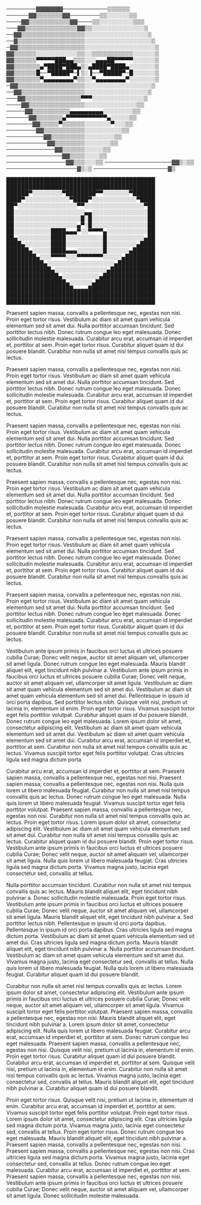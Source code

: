 ────────▓▓▓▓▓▓▓────────────▒▒▒▒▒▒
──────▓▓▒▒▒▒▒▒▒▓▓────────▒▒░░░░░░▒▒
────▓▓▒▒▒▒▒▒▒▒▒▒▒▓▓────▒▒░░░░░░░░░▒▒▒
───▓▓▒▒▒▒▒▒▒▒▒▒▒▒▒▒▓▓▒▒░░░░░░░░░░░░░░▒
──▓▓▒▒▒▒▒▒▒▒▒▒▒▒▒▒▒▒▒░░░░░░░░░░░░░░░░░▒
──▓▒▒▒▒▒▒▒▒▒▒▒▒▒▒▒▒▒▒░░░░░░░░░░░░░░░░░░▒
─▓▓▒▒▒▒▒▒▒▒▒▒▒▒▒▒▒▒▒▒░░░░░░░░░░░░░░░░░░░▒
▓▓▒▒▒▒▒▒░░░░░░░░░░░▒▒░░▒▒▒▒▒▒▒▒▒▒▒░░░░░░▒
▓▓▒▒▒▒▒▒▀▀▀▀▀███▄▄▒▒▒░░░▄▄▄██▀▀▀▀▀░░░░░░▒
▓▓▒▒▒▒▒▒▒▄▀████▀███▄▒░▄████▀████▄░░░░░░░▒
▓▓▒▒▒▒▒▒█──▀█████▀─▌▒░▐──▀█████▀─█░░░░░░▒
▓▓▒▒▒▒▒▒▒▀▄▄▄▄▄▄▄▄▀▒▒░░▀▄▄▄▄▄▄▄▄▀░░░░░░░▒
─▓▓▒▒▒▒▒▒▒▒▒▒▒▒▒▒▒▒▒▒░░░░░░░░░░░░░░░░░░▒
──▓▓▒▒▒▒▒▒▒▒▒▒▒▒▒▒▒▒▒░░░░░░░░░░░░░░░░░▒
───▓▓▒▒▒▒▒▒▒▒▒▒▒▒▒▒▒▀▀▀░░░░░░░░░░░░░░▒
────▓▓▒▒▒▒▒▒▒▒▒▒▒▒▒▒▒░░░░░░░░░░░░░░▒▒
─────▓▓▒▒▒▒▒▒▒▒▒▒▄▄▄▄▄▄▄▄▄░░░░░░░░▒▒
──────▓▓▒▒▒▒▒▒▒▄▀▀▀▀▀▀▀▀▀▀▀▄░░░░░▒▒
───────▓▓▒▒▒▒▒▀▒▒▒▒▒▒░░░░░░░▀░░░▒▒
────────▓▓▒▒▒▒▒▒▒▒▒▒▒░░░░░░░░░░▒▒
──────────▓▓▒▒▒▒▒▒▒▒▒░░░░░░░░▒▒
───────────▓▓▒▒▒▒▒▒▒▒░░░░░░░▒▒
─────────────▓▓▒▒▒▒▒▒░░░░░▒▒
───────────────▓▓▒▒▒▒░░░░▒▒
────────────────▓▓▒▒▒░░░▒▒
──────────────────▓▓▒░▒▒
───────────────────▓▒░▒
────────────────────▓▒







████████████████████████████████████████
████████████████████████████████████████
██████▀░░░░░░░░▀████████▀▀░░░░░░░▀██████
████▀░░░░░░░░░░░░▀████▀░░░░░░░░░░░░▀████
██▀░░░░░░░░░░░░░░░░▀▀░░░░░░░░░░░░░░░░▀██
██░░░░░░░░░░░░░░░░░░░▄▄░░░░░░░░░░░░░░░██
██░░░░░░░░░░░░░░░░░░█░█░░░░░░░░░░░░░░░██
██░░░░░░░░░░░░░░░░░▄▀░█░░░░░░░░░░░░░░░██
██░░░░░░░░░░████▄▄▄▀░░▀▀▀▀▄░░░░░░░░░░░██
██▄░░░░░░░░░████░░░░░░░░░░█░░░░░░░░░░▄██
████▄░░░░░░░████░░░░░░░░░░█░░░░░░░░▄████
██████▄░░░░░████▄▄▄░░░░░░░█░░░░░░▄██████
████████▄░░░▀▀▀▀░░░▀▀▀▀▀▀▀░░░░░▄████████
██████████▄░░░░░░░░░░░░░░░░░░▄██████████
████████████▄░░░░░░░░░░░░░░▄████████████
██████████████▄░░░░░░░░░░▄██████████████
████████████████▄░░░░░░▄████████████████
██████████████████▄▄▄▄██████████████████
████████████████████████████████████████
████████████████████████████████████████


Praesent sapien massa, convallis a pellentesque nec, egestas non nisi. Proin eget tortor risus. Vestibulum ac diam sit amet quam vehicula elementum sed sit amet dui. Nulla porttitor accumsan tincidunt. Sed porttitor lectus nibh. Donec rutrum congue leo eget malesuada. Donec sollicitudin molestie malesuada. Curabitur arcu erat, accumsan id imperdiet et, porttitor at sem. Proin eget tortor risus. Curabitur aliquet quam id dui posuere blandit. Curabitur non nulla sit amet nisl tempus convallis quis ac lectus.

Praesent sapien massa, convallis a pellentesque nec, egestas non nisi. Proin eget tortor risus. Vestibulum ac diam sit amet quam vehicula elementum sed sit amet dui. Nulla porttitor accumsan tincidunt. Sed porttitor lectus nibh. Donec rutrum congue leo eget malesuada. Donec sollicitudin molestie malesuada. Curabitur arcu erat, accumsan id imperdiet et, porttitor at sem. Proin eget tortor risus. Curabitur aliquet quam id dui posuere blandit. Curabitur non nulla sit amet nisl tempus convallis quis ac lectus.

Praesent sapien massa, convallis a pellentesque nec, egestas non nisi. Proin eget tortor risus. Vestibulum ac diam sit amet quam vehicula elementum sed sit amet dui. Nulla porttitor accumsan tincidunt. Sed porttitor lectus nibh. Donec rutrum congue leo eget malesuada. Donec sollicitudin molestie malesuada. Curabitur arcu erat, accumsan id imperdiet et, porttitor at sem. Proin eget tortor risus. Curabitur aliquet quam id dui posuere blandit. Curabitur non nulla sit amet nisl tempus convallis quis ac lectus.

Praesent sapien massa, convallis a pellentesque nec, egestas non nisi. Proin eget tortor risus. Vestibulum ac diam sit amet quam vehicula elementum sed sit amet dui. Nulla porttitor accumsan tincidunt. Sed porttitor lectus nibh. Donec rutrum congue leo eget malesuada. Donec sollicitudin molestie malesuada. Curabitur arcu erat, accumsan id imperdiet et, porttitor at sem. Proin eget tortor risus. Curabitur aliquet quam id dui posuere blandit. Curabitur non nulla sit amet nisl tempus convallis quis ac lectus.

Praesent sapien massa, convallis a pellentesque nec, egestas non nisi. Proin eget tortor risus. Vestibulum ac diam sit amet quam vehicula elementum sed sit amet dui. Nulla porttitor accumsan tincidunt. Sed porttitor lectus nibh. Donec rutrum congue leo eget malesuada. Donec sollicitudin molestie malesuada. Curabitur arcu erat, accumsan id imperdiet et, porttitor at sem. Proin eget tortor risus. Curabitur aliquet quam id dui posuere blandit. Curabitur non nulla sit amet nisl tempus convallis quis ac lectus.

Praesent sapien massa, convallis a pellentesque nec, egestas non nisi. Proin eget tortor risus. Vestibulum ac diam sit amet quam vehicula elementum sed sit amet dui. Nulla porttitor accumsan tincidunt. Sed porttitor lectus nibh. Donec rutrum congue leo eget malesuada. Donec sollicitudin molestie malesuada. Curabitur arcu erat, accumsan id imperdiet et, porttitor at sem. Proin eget tortor risus. Curabitur aliquet quam id dui posuere blandit. Curabitur non nulla sit amet nisl tempus convallis quis ac lectus.

Vestibulum ante ipsum primis in faucibus orci luctus et ultrices posuere cubilia Curae; Donec velit neque, auctor sit amet aliquam vel, ullamcorper sit amet ligula. Donec rutrum congue leo eget malesuada. Mauris blandit aliquet elit, eget tincidunt nibh pulvinar a. Vestibulum ante ipsum primis in faucibus orci luctus et ultrices posuere cubilia Curae; Donec velit neque, auctor sit amet aliquam vel, ullamcorper sit amet ligula. Vestibulum ac diam sit amet quam vehicula elementum sed sit amet dui. Vestibulum ac diam sit amet quam vehicula elementum sed sit amet dui. Pellentesque in ipsum id orci porta dapibus. Sed porttitor lectus nibh. Quisque velit nisi, pretium ut lacinia in, elementum id enim. Proin eget tortor risus. Vivamus suscipit tortor eget felis porttitor volutpat. Curabitur aliquet quam id dui posuere blandit. Donec rutrum congue leo eget malesuada. Lorem ipsum dolor sit amet, consectetur adipiscing elit. Vestibulum ac diam sit amet quam vehicula elementum sed sit amet dui. Vestibulum ac diam sit amet quam vehicula elementum sed sit amet dui. Curabitur arcu erat, accumsan id imperdiet et, porttitor at sem. Curabitur non nulla sit amet nisl tempus convallis quis ac lectus. Vivamus suscipit tortor eget felis porttitor volutpat. Cras ultricies ligula sed magna dictum porta.

Curabitur arcu erat, accumsan id imperdiet et, porttitor at sem. Praesent sapien massa, convallis a pellentesque nec, egestas non nisi. Praesent sapien massa, convallis a pellentesque nec, egestas non nisi. Nulla quis lorem ut libero malesuada feugiat. Curabitur non nulla sit amet nisl tempus convallis quis ac lectus. Donec rutrum congue leo eget malesuada. Nulla quis lorem ut libero malesuada feugiat. Vivamus suscipit tortor eget felis porttitor volutpat. Praesent sapien massa, convallis a pellentesque nec, egestas non nisi. Curabitur non nulla sit amet nisl tempus convallis quis ac lectus. Proin eget tortor risus. Lorem ipsum dolor sit amet, consectetur adipiscing elit. Vestibulum ac diam sit amet quam vehicula elementum sed sit amet dui. Curabitur non nulla sit amet nisl tempus convallis quis ac lectus. Curabitur aliquet quam id dui posuere blandit. Proin eget tortor risus. Vestibulum ante ipsum primis in faucibus orci luctus et ultrices posuere cubilia Curae; Donec velit neque, auctor sit amet aliquam vel, ullamcorper sit amet ligula. Nulla quis lorem ut libero malesuada feugiat. Cras ultricies ligula sed magna dictum porta. Vivamus magna justo, lacinia eget consectetur sed, convallis at tellus.

Nulla porttitor accumsan tincidunt. Curabitur non nulla sit amet nisl tempus convallis quis ac lectus. Mauris blandit aliquet elit, eget tincidunt nibh pulvinar a. Donec sollicitudin molestie malesuada. Proin eget tortor risus. Vestibulum ante ipsum primis in faucibus orci luctus et ultrices posuere cubilia Curae; Donec velit neque, auctor sit amet aliquam vel, ullamcorper sit amet ligula. Mauris blandit aliquet elit, eget tincidunt nibh pulvinar a. Sed porttitor lectus nibh. Pellentesque in ipsum id orci porta dapibus. Pellentesque in ipsum id orci porta dapibus. Cras ultricies ligula sed magna dictum porta. Vestibulum ac diam sit amet quam vehicula elementum sed sit amet dui. Cras ultricies ligula sed magna dictum porta. Mauris blandit aliquet elit, eget tincidunt nibh pulvinar a. Nulla porttitor accumsan tincidunt. Vestibulum ac diam sit amet quam vehicula elementum sed sit amet dui. Vivamus magna justo, lacinia eget consectetur sed, convallis at tellus. Nulla quis lorem ut libero malesuada feugiat. Nulla quis lorem ut libero malesuada feugiat. Curabitur aliquet quam id dui posuere blandit.

Curabitur non nulla sit amet nisl tempus convallis quis ac lectus. Lorem ipsum dolor sit amet, consectetur adipiscing elit. Vestibulum ante ipsum primis in faucibus orci luctus et ultrices posuere cubilia Curae; Donec velit neque, auctor sit amet aliquam vel, ullamcorper sit amet ligula. Vivamus suscipit tortor eget felis porttitor volutpat. Praesent sapien massa, convallis a pellentesque nec, egestas non nisi. Mauris blandit aliquet elit, eget tincidunt nibh pulvinar a. Lorem ipsum dolor sit amet, consectetur adipiscing elit. Nulla quis lorem ut libero malesuada feugiat. Curabitur arcu erat, accumsan id imperdiet et, porttitor at sem. Donec rutrum congue leo eget malesuada. Praesent sapien massa, convallis a pellentesque nec, egestas non nisi. Quisque velit nisi, pretium ut lacinia in, elementum id enim. Proin eget tortor risus. Curabitur aliquet quam id dui posuere blandit. Curabitur arcu erat, accumsan id imperdiet et, porttitor at sem. Quisque velit nisi, pretium ut lacinia in, elementum id enim. Curabitur non nulla sit amet nisl tempus convallis quis ac lectus. Vivamus magna justo, lacinia eget consectetur sed, convallis at tellus. Mauris blandit aliquet elit, eget tincidunt nibh pulvinar a. Curabitur aliquet quam id dui posuere blandit.

Proin eget tortor risus. Quisque velit nisi, pretium ut lacinia in, elementum id enim. Curabitur arcu erat, accumsan id imperdiet et, porttitor at sem. Vivamus suscipit tortor eget felis porttitor volutpat. Proin eget tortor risus. Lorem ipsum dolor sit amet, consectetur adipiscing elit. Cras ultricies ligula sed magna dictum porta. Vivamus magna justo, lacinia eget consectetur sed, convallis at tellus. Proin eget tortor risus. Donec rutrum congue leo eget malesuada. Mauris blandit aliquet elit, eget tincidunt nibh pulvinar a. Praesent sapien massa, convallis a pellentesque nec, egestas non nisi. Praesent sapien massa, convallis a pellentesque nec, egestas non nisi. Cras ultricies ligula sed magna dictum porta. Vivamus magna justo, lacinia eget consectetur sed, convallis at tellus. Donec rutrum congue leo eget malesuada. Curabitur arcu erat, accumsan id imperdiet et, porttitor at sem. Praesent sapien massa, convallis a pellentesque nec, egestas non nisi. Vestibulum ante ipsum primis in faucibus orci luctus et ultrices posuere cubilia Curae; Donec velit neque, auctor sit amet aliquam vel, ullamcorper sit amet ligula. Donec sollicitudin molestie malesuada.
